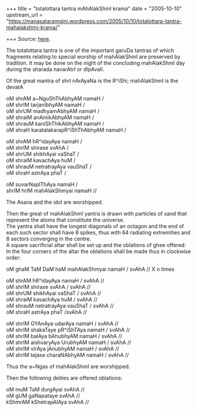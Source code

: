 +++
title = "totalottara tantra mAhAlakShmI krama"
date = "2005-10-10"
upstream_url = "https://manasataramgini.wordpress.com/2005/10/10/totalottara-tantra-mahalakshmi-krama/"

+++
Source: [here](https://manasataramgini.wordpress.com/2005/10/10/totalottara-tantra-mahalakshmi-krama/).

The totalottara tantra is one of the important garuDa tantras of which
fragments relating to special worship of mahAlakShmI are preserved by
tradition. It may be done on the night of the concluding mahAlakShmI day
during the sharada navarAtrI or dIpAvalI.

Of the great mantra of shrI nArAyaNa is the R^iShi; mahAlakShmI is the
devatA

oM shrAM a\~NguShThAbhyAM namaH /  
oM shrIM tarjanIbhyAM namaH /  
oM shrUM madhyamAbhyAM namaH /  
oM shraiM anAmikAbhyAM namaH /  
oM shrauM kaniShThikAbhyAM namaH /  
oM shraH karatalakarapR^iShThAbhyAM namaH /

oM shrAM hR^idayAya namaH /  
oM shrIM shirase svAhA /  
oM shrUM shikhAyai vaShaT /  
oM shraiM kavachAya huM /  
oM shrauM netratrayAya vauShaT /  
oM shraH astrAya phaT /

oM suvarNapIThAya namaH /  
shrIM hrIM mahAlakShmyai namaH //

The Asana and the idol are worshipped.

Then the great of mahAlakShmI yantra is drawn with particles of sand
that represent the atoms that constitute the universe.  
The yantra shall have the longest diagonals of an octagon and the end of
each such sector shall have 8 spikes, thus with 64 radiating extremities
and 8 sectors converging in the centre.  
A square sacrificial altar shall be set up and the oblations of ghee
offered:  
In the four corners of the altar the oblations shall be made thus in
clockwise order:

oM ghaM TaM DaM haM mahAlakShmyai namaH / svAhA // X n times

oM shrAM hR^idayAya namaH / svAhA //  
oM shrIM shirase svAhA / svAhA //  
oM shrUM shikhAyai vaShaT / svAhA //  
oM shraiM kavachAya huM / svAhA //  
oM shrauM netratrayAya vauShaT / svAhA //  
oM shraH astrAya phaT /svAhA //

oM shrIM GYAnAya udarAya namaH / svAhA //  
oM shrIM shakaTaye pR^iShTAya namaH / svAhA //  
oM shrIM balAya bAhubhyAM namaH / svAhA //  
oM shrIM aishvaryAya UrubhyAM namaH / svAhA //  
oM shrIM vIrAya jAnubhyAM namaH / svAhA //  
oM shrIM tejase charaNAbhyAM namaH / svAhA //

Thus the a\~Ngas of mahAlakShmI are worshipped.

Then the following deities are offered oblations:

oM muM TaM durgAyai svAhA //  
oM gUM gaNapataye svAhA //  
kShmrAM kShetrapAlAya svAhA //

